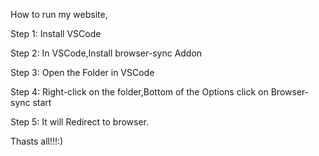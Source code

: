 How to run my website,

Step 1: Install VSCode

Step 2: In VSCode,Install browser-sync Addon

Step 3: Open the Folder in  VSCode

Step 4: Right-click on the folder,Bottom of the Options click on Browser-sync start

Step 5: It will Redirect to browser.

Thasts all!!!:)
